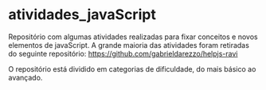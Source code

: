 # atividades_javaScript
Repositório com algumas atividades realizadas para fixar conceitos e novos elementos de javaScript.
A grande maioria das atividades foram retiradas do seguinte repositório: https://github.com/gabrieldarezzo/helpjs-ravi  
  
O repositório está dividido em categorias de dificuldade, do mais básico ao avançado.


